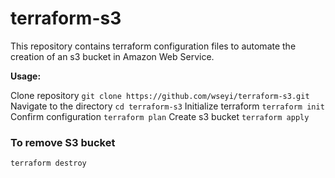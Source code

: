 # terraform-s3

This repository contains terraform configuration files to automate the creation of an s3 bucket in Amazon Web Service.

**Usage:**

Clone repository 
 `git clone https://github.com/wseyi/terraform-s3.git`
Navigate to the directory 
 `cd terraform-s3`
Initialize terraform 
 `terraform init`
Confirm configuration
 `terraform plan`
Create s3 bucket 
 `terraform apply` 

### To remove S3 bucket 
 `terraform destroy` 

